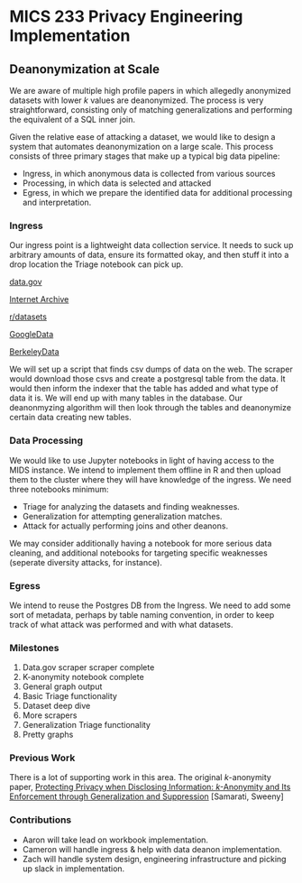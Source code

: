 # MICS 233 Privacy Engineering Implementation

## Deanonymization at Scale

We are aware of multiple high profile papers in which allegedly anonymized datasets with lower $k$ values are deanonymized.  The process is very straightforward, consisting only of matching generalizations and performing 
the equivalent of a SQL inner join.  

Given the relative ease of attacking a dataset, we would like to design a system that automates deanonymization on a large scale.  This process consists of three primary stages that make up a typical big data pipeline:
- Ingress, in which anonymous data is collected from various sources
- Processing, in which data is selected and attacked
- Egress, in which we prepare the identified data for additional processing and interpretation.

### Ingress

Our ingress point is a lightweight data collection service.  It needs to suck up arbitrary amounts of data, ensure its formatted okay, and then stuff it into a drop location the Triage notebook can pick up.

[data.gov](https://www.data.gov/)

[Internet Archive](https://archive.org/web/)

[r/datasets](https://www.reddit.com/r/datasets/)

[GoogleData](https://toolbox.google.com/datasetsearch)

[BerkeleyData](https://dlab.berkeley.edu/data-resources/data)

We will set up a script that finds csv dumps of data on the web.  The scraper would download those csvs and create a postgresql table from the data.  It would then inform the indexer that the table has added and what type of data it is.  We will end up with many tables in the database.  Our deanonmyzing algorithm will then look through the tables and deanonymize certain data creating new tables.  

### Data Processing

We would like to use Jupyter notebooks in light of having access to the MIDS instance.  We intend to implement them offline in R and then upload them to the cluster where they will have knowledge of the ingress.
We need three notebooks minimum:
- Triage for analyzing the datasets and finding weaknesses.
- Generalization for attempting generalization matches.
- Attack for actually performing joins and other deanons.

We may consider additionally having a notebook for more serious data cleaning, and additional notebooks for targeting specific weaknesses (seperate diversity attacks, for instance).

### Egress

We intend to reuse the Postgres DB from the Ingress. We need to add some sort of metadata, perhaps by table naming convention, in order to keep track of what attack was performed and with what datasets.

### Milestones

1. Data.gov scraper scraper complete
1. K-anonymity notebook complete
1. General graph output
1. Basic Triage functionality
1. Dataset deep dive
1. More scrapers
1. Generalization Triage functionality
1. Pretty graphs

### Previous Work

There is a lot of supporting work in this area. The original $k$-anonymity paper, [Protecting Privacy when Disclosing Information: $k$-Anonymity and Its Enforcement through Generalization and Suppression](https://dataprivacylab.org/dataprivacy/projects/kanonymity/paper3.pdf) [Samarati, Sweeny]

### Contributions

 - Aaron will take lead on workbook implementation.
 - Cameron will handle ingress & help with data deanon implementation.
 - Zach will handle system design, engineering infrastructure and picking up slack in implementation.
 